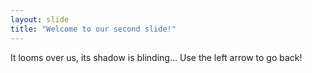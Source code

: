 ```yaml
---
layout: slide
title: "Welcome to our second slide!"
---
```

It looms over us, its shadow is blinding...
Use the left arrow to go back!